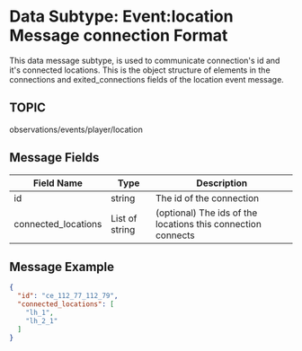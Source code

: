 # Data Subtype: Event:location Message connection Format
This data message subtype, is used to communicate connection's id and it's connected locations.  This is the object structure of elements in the connections and exited_connections fields of the location event message.

## TOPIC

observations/events/player/location

## Message Fields

| Field Name | Type | Description
| --- | --- | ---|
| id | string | The id of the connection
| connected_locations | List of string | (optional) The ids of the locations this connection connects 

## Message Example

```json
{
  "id": "ce_112_77_112_79",
  "connected_locations": [
    "lh_1",
    "lh_2_1"
  ]
}
```